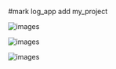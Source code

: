 #mark log_app add my_project


<p align='center1'>
<img src='https://img2020.cnblogs.com/blog/1183797/202006/1183797-20200602100241585-2131577439.png' title='images' style='max-width:600px'></img>
</p>


<p align='center2'>
<img src='https://img2020.cnblogs.com/blog/1183797/202006/1183797-20200602100250449-27329954.png' title='images' style='max-width:600px'></img>
</p>



<p align='center3'>
<img src='https://img2020.cnblogs.com/blog/1183797/202006/1183797-20200602100255707-1351430216.png' title='images' style='max-width:600px'></img>
</p>



